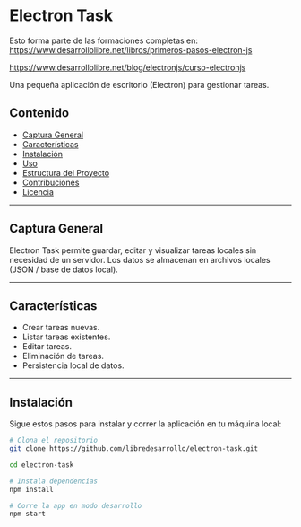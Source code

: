 # Electron Task

Esto forma parte de las formaciones completas en:
https://www.desarrollolibre.net/libros/primeros-pasos-electron-js

https://www.desarrollolibre.net/blog/electronjs/curso-electronjs

Una pequeña aplicación de escritorio (Electron) para gestionar tareas.  

## Contenido

- [Captura General](#captura-general)  
- [Características](#características)  
- [Instalación](#instalación)  
- [Uso](#uso)  
- [Estructura del Proyecto](#estructura-del-proyecto)  
- [Contribuciones](#contribuciones)  
- [Licencia](#licencia)  

---

## Captura General

Electron Task permite guardar, editar y visualizar tareas locales sin necesidad de un servidor. Los datos se almacenan en archivos locales (JSON / base de datos local).  

---

## Características

- Crear tareas nuevas.  
- Listar tareas existentes.  
- Editar tareas.  
- Eliminación de tareas.  
- Persistencia local de datos.  

---

## Instalación

Sigue estos pasos para instalar y correr la aplicación en tu máquina local:

```bash
# Clona el repositorio
git clone https://github.com/libredesarrollo/electron-task.git

cd electron-task

# Instala dependencias
npm install

# Corre la app en modo desarrollo
npm start
